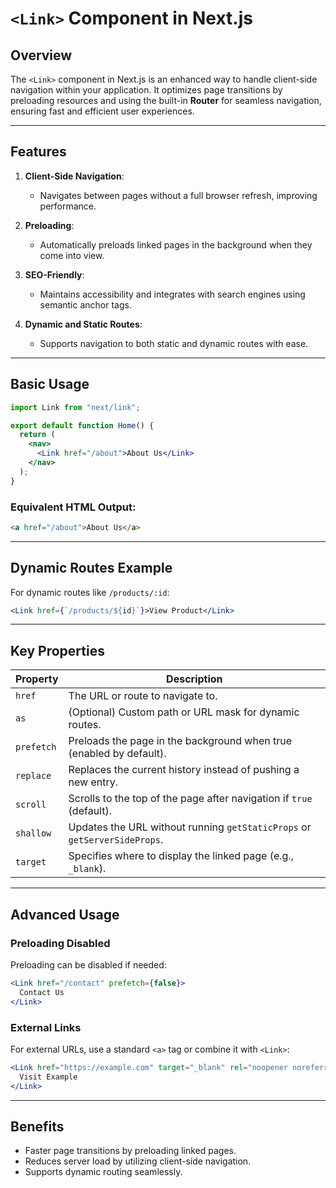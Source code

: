 # `<Link>` Component in Next.js

## Overview

The `<Link>` component in Next.js is an enhanced way to handle client-side navigation within your application. It optimizes page transitions by preloading resources and using the built-in **Router** for seamless navigation, ensuring fast and efficient user experiences.

---

## Features

1. **Client-Side Navigation**:
   - Navigates between pages without a full browser refresh, improving performance.
2. **Preloading**:

   - Automatically preloads linked pages in the background when they come into view.

3. **SEO-Friendly**:

   - Maintains accessibility and integrates with search engines using semantic anchor tags.

4. **Dynamic and Static Routes**:
   - Supports navigation to both static and dynamic routes with ease.

---

## Basic Usage

```jsx
import Link from "next/link";

export default function Home() {
  return (
    <nav>
      <Link href="/about">About Us</Link>
    </nav>
  );
}
```

### Equivalent HTML Output:

```html
<a href="/about">About Us</a>
```

---

## Dynamic Routes Example

For dynamic routes like `/products/:id`:

```jsx
<Link href={`/products/${id}`}>View Product</Link>
```

---

## Key Properties

| Property   | Description                                                               |
| ---------- | ------------------------------------------------------------------------- |
| `href`     | The URL or route to navigate to.                                          |
| `as`       | (Optional) Custom path or URL mask for dynamic routes.                    |
| `prefetch` | Preloads the page in the background when true (enabled by default).       |
| `replace`  | Replaces the current history instead of pushing a new entry.              |
| `scroll`   | Scrolls to the top of the page after navigation if `true` (default).      |
| `shallow`  | Updates the URL without running `getStaticProps` or `getServerSideProps`. |
| `target`   | Specifies where to display the linked page (e.g., `_blank`).              |

---

## Advanced Usage

### Preloading Disabled

Preloading can be disabled if needed:

```jsx
<Link href="/contact" prefetch={false}>
  Contact Us
</Link>
```

### External Links

For external URLs, use a standard `<a>` tag or combine it with `<Link>`:

```jsx
<Link href="https://example.com" target="_blank" rel="noopener noreferrer">
  Visit Example
</Link>
```

---

## Benefits

- Faster page transitions by preloading linked pages.
- Reduces server load by utilizing client-side navigation.
- Supports dynamic routing seamlessly.
